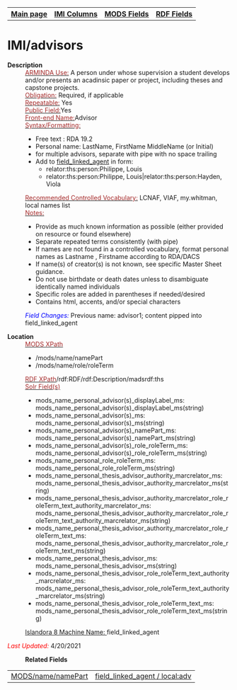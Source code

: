 <!DOCTYPE html>
<html>

<body>
<table style="width:100%">
  <tr>
    <th><a href="index.md">Main page</a></th>
	<th><a href="IMI.md">IMI Columns</a></th>
    <th><a href="MODS.md">MODS Fields</a></th>
    <th><a href="RDF.md">RDF Fields</a></th>
  </tr>
</table>

<h1>IMI/advisors</h1>  
<dl>
  <dt><b>Description</b></dt>
  <dd><ins><font color="brown">ARMINDA Use:</font></ins> A person under whose supervision a student develops and/or presents an acadinsic paper or project, including theses and capstone projects.</dd>
  <dd><ins><font color="brown">Obligation:</font></ins>  Required, if applicable</dd>
  <dd><ins><font color="brown">Repeatable:</font></ins> Yes</dd>
  <dd><ins><font color="brown">Public Field:</font></ins>Yes</dd>
  <dd><ins><font color="brown">Front-end Name:</font></ins>Advisor</dd>
  <dd><ins><font color="brown">Syntax/Formatting:</font></ins>
	<ul>
		<li>Free text : RDA 19.2</li>
		<li>Personal name: LastName, FirstName MiddleName (or Initial)</li>
		<li>for multiple advisors, separate with pipe with no space trailing</li>
		<li>Add to <a href="field_linked_agent.md">field_linked_agent</a> in form:
			<ul>
				<li>relator:ths:person:Philippe, Louis</li> 
				<li>relator:ths:person:Philippe, Louis|relator:ths:person:Hayden, Viola</li>
			</ul>
		</ul>
	</dd>
  <dd><ins><font color="brown">Recommended Controlled Vocabulary:</font></ins> LCNAF, VIAF, my.whitman, local names list</dd>
  <dd><ins><font color="brown">Notes: </font></ins>
	<ul>
		<li>Provide as much known information as possible (either provided on resource or found elsewhere)</li>
		<li>Separate repeated terms consistently (with pipe)</li>
		<li>If names are not found in a controlled vocabulary, format personal names as Lastname , Firstname according to RDA/DACS</li>
		<li>If name(s) of creator(s) is not known, see specific Master Sheet guidance.</li>
		<li>Do not use birthdate or death dates unless to disambiguate identically named individuals</li>
		<li>Specific roles are added in parentheses if needed/desired</li>
		<li>Contains html, accents, and/or special characters</li>
	</ul>
	</dd>
  <dd><font color="blue"><i>Field Changes: </i></font>Previous name: advisor1; content pipped into field_linked_agent</dd>
</dl>
<dl>
    <dt><b>Location</b></dt>
		 <dd> <ins><font color="brown">MODS XPath </font></ins>
			<ul>
				<li>/mods/name/namePart</li>
				<li>/mods/name/role/roleTerm</li>
			</ul>
		 </dd>
		<dd> <ins><font color="brown">RDF XPath</font></ins>/rdf:RDF/rdf:Description/madsrdf:ths</dd>
		<dd> <ins><font color="brown">Solr Field(s)</font></ins>
			<ul>
				<li>mods_name_personal_advisor(s)_displayLabel_ms: mods_name_personal_advisor(s)_displayLabel_ms(string)</li>
				<li>mods_name_personal_advisor(s)_ms: mods_name_personal_advisor(s)_ms(string)</li>
				<li>mods_name_personal_advisor(s)_namePart_ms: mods_name_personal_advisor(s)_namePart_ms(string)</li>
				<li>mods_name_personal_advisor(s)_role_roleTerm_ms: mods_name_personal_advisor(s)_role_roleTerm_ms(string)</li>
				<li>mods_name_personal_role_roleTerm_ms: mods_name_personal_role_roleTerm_ms(string)</li>
				<li>mods_name_personal_thesis_advisor_authority_marcrelator_ms: mods_name_personal_thesis_advisor_authority_marcrelator_ms(string)</li>
				<li>mods_name_personal_thesis_advisor_authority_marcrelator_role_roleTerm_text_authority_marcrelator_ms: mods_name_personal_thesis_advisor_authority_marcrelator_role_roleTerm_text_authority_marcrelator_ms(string)</li>
				<li>mods_name_personal_thesis_advisor_authority_marcrelator_role_roleTerm_text_ms: mods_name_personal_thesis_advisor_authority_marcrelator_role_roleTerm_text_ms(string)</li>
				<li>mods_name_personal_thesis_advisor_ms: mods_name_personal_thesis_advisor_ms(string)</li>
				<li>mods_name_personal_thesis_advisor_role_roleTerm_text_authority_marcrelator_ms: mods_name_personal_thesis_advisor_role_roleTerm_text_authority_marcrelator_ms(string)</li>
				<li>mods_name_personal_thesis_advisor_role_roleTerm_text_ms: mods_name_personal_thesis_advisor_role_roleTerm_text_ms(string)</li>
			</ul>
		</dd>
</dl>
	<dd><ins>Islandora 8 Machine Name: </ins>field_linked_agent</dd>
	<p><font color="red"><i>Last Updated: </i></font>4/20/2021</p>
</dl>
<dl>
	<dd><b>Related Fields</b></dd>
		<table>
			<td><a href="mods.name.md">MODS/name/namePart</a></td>
			<td><a href="rdf.field_linked_agent.md">field_linked_agent / local:adv</a></td>
		</table>
</dl>
</body>
</html>